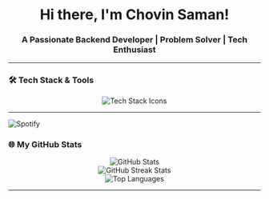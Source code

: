 <h1 align="center">Hi there, I'm Chovin Saman! </h1>
<h3 align="center">A Passionate Backend Developer | Problem Solver | Tech Enthusiast</h3>

---




### 🛠️ **Tech Stack & Tools**
<p align="center">
  <img src="https://skillicons.dev/icons?i=java,spring,docker,kubernetes,linux,python,mysql,postgres,git,html,css,js,react" alt="Tech Stack Icons" />
</p>

---

![Spotify](https://spotify-github-profile.vercel.app/api/view?uid=31n4ktcs5rvzao7z4w6bmmgj6lx4&cover_image=true&theme=default)


### 🌐 **My GitHub Stats**
<p align="center">
  <img src="https://github-readme-stats.vercel.app/api?username=Ch0vin&show_icons=true&theme=radical&count_private=true&hide_border=true" alt="GitHub Stats" />
  <br />
  <img src="https://github-readme-streak-stats.herokuapp.com/?user=Ch0vin&theme=radical&hide_border=true" alt="GitHub Streak Stats" />
  <br />
  <img src="https://github-readme-stats.vercel.app/api/top-langs/?username=Ch0vin&layout=compact&theme=radical&hide_border=true" alt="Top Languages" />
</p>

---
